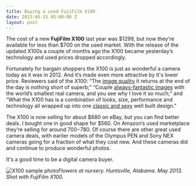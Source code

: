 ```yaml
---
title: Buying a used FujiFilm X100
date: 2013-05-15 05:00:00 Z
layout: post
---
```


The cost of a new **FujiFilm X100** last year was $1299, but now they're available for less than $700 on the used market. With the release of the updated X100s a couple of months ago the X100 became yesterday’s technology and used prices dropped accordingly.

Fortunately for bargain shoppers the X100 is just as wonderful a camera today as it was in 2012. And it’s made even more attractive by it's lower price. Reviewers said of the X100: “The [image quality](http://www.dpreview.com/reviews/FujifilmX100) it returns at the end of the day is nothing short of superb;” “Couple [always-fantastic images](http://www.kenrockwell.com/fuji/x100.htm) with the world’s smallest real camera, and you see why I love it so much;” and “What the X100 has is a combination of looks, size, performance and technology all wrapped up into one [classic and sexy](http://www.stevehuffphoto.com/2011/05/03/the-fuji-x100-digital-camera-real-world-review-by-steve-huff/) well built design.”

The X100 is now selling for about $680 on eBay, but you can find better deals. I bought one in good shape for $560. On Amazon’s used marketplace they’re selling for around $700-$780. Of course there are other great used camera deals, with earlier models of the Olympus PEN and Sony NEX cameras going for a fraction of what they cost new. And these cameras did and continue to produce wonderful photos.

It's a good time to be a digital camera buyer.

![X100 sample photo](images/800-1972.jpg)_Flowers at nursery. Huntsville, Alabama. May 2013. Shot with FujiFilm X100._
